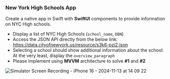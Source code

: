 ### New York High Schools App 

Create a native app in Swift with **SwiftUI** components to provide information on NYC High schools.

- Display a list of NYC High Schools (`school_name`, `DBN`)
- Access the JSON API directly from the below link: https://data.cityofnewyork.us/resource/s3k6-pzi2.json
- Selecting a school should show additional information about the school. At the very least, display the `overview_paragraph`
- Please implement using **MVVM** architecture to solve **#1** and **#2**


![Simulator Screen Recording - iPhone 16 - 2024-11-13 at 14 09 22](https://github.com/user-attachments/assets/df6b7da1-7079-4cd4-a6b8-57bc22707e2d)
